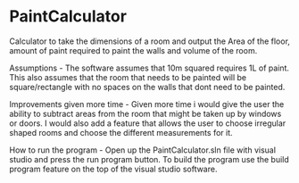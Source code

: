 # PaintCalculator
Calculator to take the dimensions of a room and output the Area of the floor, amount of paint required to paint the walls and volume of the room.

Assumptions -
The software assumes that 10m squared requires 1L of paint.
This also assumes that the room that needs to be painted will be square/rectangle with no spaces on the walls that dont need to be painted.

Improvements given more time - 
Given more time i would give the user the ability to subtract areas from the room that might be taken up by windows or doors.
I would also add a feature that allows the user to choose irregular shaped rooms and choose the different measurements for it.

How to run the program -
Open up the PaintCalculator.sln file with visual studio and press the run program button.
To build the program use the build program feature on the top of the visual studio software.